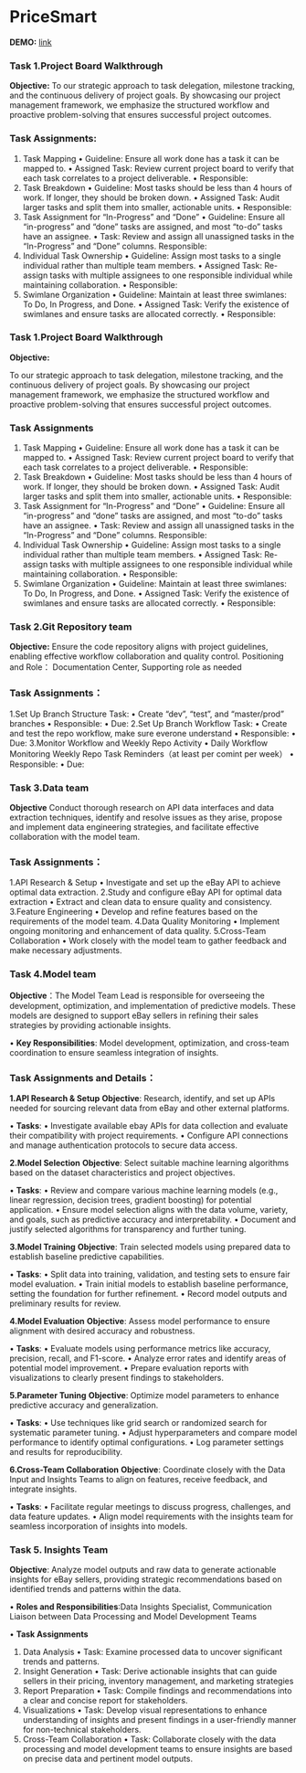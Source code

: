 # PriceSmart

**DEMO:** [link](https://ricardotassio-smart-price-api-appapp-fqxk8g.streamlit.app/)

### Task 1.Project Board Walkthrough

**Objective:**
To our strategic approach to task delegation, milestone tracking, and the continuous delivery of project goals. By showcasing our project management framework, we emphasize the structured workflow and proactive problem-solving that ensures successful project outcomes.

### Task Assignments:

1. Task Mapping
   • Guideline: Ensure all work done has a task it can be mapped to.
   • Assigned Task: Review current project board to verify that each task correlates to a project deliverable.
   • Responsible:
2. Task Breakdown
   • Guideline: Most tasks should be less than 4 hours of work. If longer, they should be broken down.
   • Assigned Task: Audit larger tasks and split them into smaller, actionable units.
   • Responsible:
3. Task Assignment for “In-Progress” and “Done”
   • Guideline: Ensure all “in-progress” and “done” tasks are assigned, and most “to-do” tasks have an assignee.
   • Task: Review and assign all unassigned tasks in the “In-Progress” and “Done” columns. Responsible:
4. Individual Task Ownership
   • Guideline: Assign most tasks to a single individual rather than multiple team members.
   • Assigned Task: Re-assign tasks with multiple assignees to one responsible individual while maintaining collaboration.
   • Responsible:
5. Swimlane Organization
   • Guideline: Maintain at least three swimlanes: To Do, In Progress, and Done.
   • Assigned Task: Verify the existence of swimlanes and ensure tasks are allocated correctly.
   • Responsible:

### Task 1.Project Board Walkthrough

**Objective:**

To our strategic approach to task delegation, milestone tracking, and the continuous delivery of project goals. By showcasing our project management framework, we emphasize the structured workflow and proactive problem-solving that ensures successful project outcomes.

### Task Assignments

1. Task Mapping
   • Guideline: Ensure all work done has a task it can be mapped to.
   • Assigned Task: Review current project board to verify that each task correlates to a project deliverable.
   • Responsible:
2. Task Breakdown
   • Guideline: Most tasks should be less than 4 hours of work. If longer, they should be broken down.
   • Assigned Task: Audit larger tasks and split them into smaller, actionable units.
   • Responsible:
3. Task Assignment for “In-Progress” and “Done”
   • Guideline: Ensure all “in-progress” and “done” tasks are assigned, and most “to-do” tasks have an assignee.
   • Task: Review and assign all unassigned tasks in the “In-Progress” and “Done” columns. Responsible:
4. Individual Task Ownership
   • Guideline: Assign most tasks to a single individual rather than multiple team members.
   • Assigned Task: Re-assign tasks with multiple assignees to one responsible individual while maintaining collaboration.
   • Responsible:
5. Swimlane Organization
   • Guideline: Maintain at least three swimlanes: To Do, In Progress, and Done.
   • Assigned Task: Verify the existence of swimlanes and ensure tasks are allocated correctly.
   • Responsible:

### Task 2.Git Repository team

**Objective:**
Ensure the code repository aligns with project guidelines, enabling effective workflow collaboration and quality control.
Positioning and Role：
Documentation Center, Supporting role as needed

### Task Assignments：

1.Set Up Branch Structure
Task:
• Create “dev”, “test”, and “master/prod” branches
• Responsible:
• Due:
2.Set Up Branch Workflow
Task:
• Create and test the repo workflow, make sure everone understand
• Responsible:
• Due:
3.Monitor Workflow and Weekly Repo Activity
• Daily Workflow Monitoring Weekly Repo Task Reminders（at least per comint per week）
• Responsible:
• Due:

### Task 3.Data team

**Objective** Conduct thorough research on API data interfaces and data extraction techniques, identify and resolve issues as they arise, propose and implement data engineering strategies, and facilitate effective collaboration with the model team.

### Task Assignments：

1.API Research & Setup
• Investigate and set up the eBay API to achieve optimal data extraction.
2.Study and configure eBay API for optimal data extraction
• Extract and clean data to ensure quality and consistency.
3.Feature Engineering
• Develop and refine features based on the requirements of the model team.
4.Data Quality Monitoring
• Implement ongoing monitoring and enhancement of data quality.
5.Cross-Team Collaboration
• Work closely with the model team to gather feedback and make necessary adjustments.

### Task 4.Model team

**Objective**：The Model Team Lead is responsible for overseeing the development, optimization, and implementation of predictive models. These models are designed to support eBay sellers in refining their sales strategies by providing actionable insights.

• **Key Responsibilities**: Model development, optimization, and cross-team coordination to ensure seamless integration of insights.

### Task Assignments and Details：

**1.API Research & Setup**
**Objective**: Research, identify, and set up APIs needed for sourcing relevant data from eBay and other external platforms.

• **Tasks**:
• Investigate available ebay APIs for data collection and evaluate their compatibility with project requirements.
• Configure API connections and manage authentication protocols to secure data access.

**2.Model Selection**
**Objective**: Select suitable machine learning algorithms based on the dataset characteristics and project objectives.

• **Tasks**:
• Review and compare various machine learning models (e.g., linear regression, decision trees, gradient boosting) for potential application.
• Ensure model selection aligns with the data volume, variety, and goals, such as predictive accuracy and interpretability.
• Document and justify selected algorithms for transparency and further tuning.

**3.Model Training**
**Objective**: Train selected models using prepared data to establish baseline predictive capabilities.

• **Tasks**:
• Split data into training, validation, and testing sets to ensure fair model evaluation.
• Train initial models to establish baseline performance, setting the foundation for further refinement.
• Record model outputs and preliminary results for review.

**4.Model Evaluation**
**Objective**: Assess model performance to ensure alignment with desired accuracy and robustness.

• **Tasks**:
• Evaluate models using performance metrics like accuracy, precision, recall, and F1-score.
• Analyze error rates and identify areas of potential model improvement.
• Prepare evaluation reports with visualizations to clearly present findings to stakeholders.

**5.Parameter Tuning**
**Objective**: Optimize model parameters to enhance predictive accuracy and generalization.

• **Tasks**:
• Use techniques like grid search or randomized search for systematic parameter tuning.
• Adjust hyperparameters and compare model performance to identify optimal configurations.
• Log parameter settings and results for reproducibility.

**6.Cross-Team Collaboration**
**Objective**: Coordinate closely with the Data Input and Insights Teams to align on features, receive feedback, and integrate insights.

• **Tasks**:
• Facilitate regular meetings to discuss progress, challenges, and data feature updates.
• Align model requirements with the insights team for seamless incorporation of insights into models.

### Task 5. Insights Team

**Objective**: Analyze model outputs and raw data to generate actionable insights for eBay sellers, providing strategic recommendations based on identified trends and patterns within the data.

• **Roles and Responsibilities**:Data Insights Specialist, Communication Liaison between Data Processing and Model Development Teams

• **Task Assignments**

1. Data Analysis
   • Task: Examine processed data to uncover significant trends and patterns.
2. Insight Generation
   • Task: Derive actionable insights that can guide sellers in their pricing, inventory management, and marketing strategies
3. Report Preparation
   • Task: Compile findings and recommendations into a clear and concise report for stakeholders.
4. Visualizations
   • Task: Develop visual representations to enhance understanding of insights and present findings in a user-friendly manner for non-technical stakeholders.
5. Cross-Team Collaboration
   • Task: Collaborate closely with the data processing and model development teams to ensure insights are based on precise data and pertinent model outputs.
